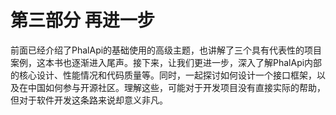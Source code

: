 # 第三部分 再进一步

前面已经介绍了PhalApi的基础使用的高级主题，也讲解了三个具有代表性的项目案例，这本书也逐渐进入尾声。接下来，让我们更进一步，深入了解PhalApi内部的核心设计、性能情况和代码质量等。同时，一起探讨如何设计一个接口框架，以及在中国如何参与开源社区。理解这些，可能对于开发项目没有直接实际的帮助，但对于软件开发这条路来说却意义非凡。  